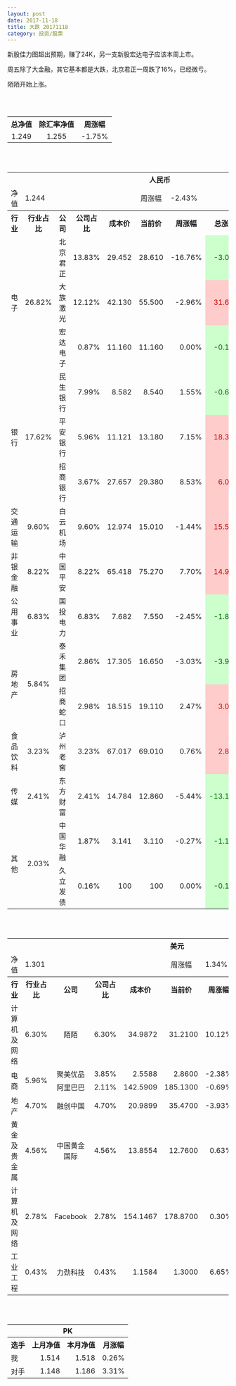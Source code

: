 ```yaml
---
layout: post
date: 2017-11-18
title: 大跌 20171118
category: 投资/股票
---
```


新股佳力图超出预期，赚了24K，另一支新股宏达电子应该本周上市。

周五除了大金融，其它基本都是大跌，北京君正一周跌了16%，已经微亏。

陌陌开始上涨。

<br/>
<br/>

<table cellspacing="0" border="0">
	<tr>
		<th height="21" align="center"><font face="Noto Sans CJK SC Regular">总净值</font></th>
		<th align="center"><font face="Noto Sans CJK SC Regular">除汇率净值</font></th>
		<th align="center"><font face="Noto Sans CJK SC Regular">周涨幅</font></th>
	</tr>
	<tr>
		<td height="17" align="center" sdval="1.249" sdnum="1033;0;0.000">1.249</td>
		<td align="center" sdval="1.255" sdnum="1033;0;0.000">1.255</td>
		<td align="center" sdval="-0.0175" sdnum="1033;0;0.00%">-1.75%</td>
	</tr>
</table>
<br />
<br />
<table>
	<tr>
		<th colspan="10"  height="21" align="center" valign="middle"><font face="Noto Sans CJK SC Regular">人民币</font></th>
		</tr>
	<tr>
		<td height="17" align="center"><font face="Noto Sans CJK SC Regular">净值</font></td>
		<td colspan="4"  align="left" valign="middle" sdval="1.244" sdnum="1033;">1.244</td>
		<td align="center"><font face="Noto Sans CJK SC Regular">周涨幅</font></td>
		<td colspan="4"  align="left" valign="middle" sdval="-0.0243" sdnum="1033;0;0.00%">-2.43%</td>
		</tr>
	<tr>
		<th height="21" align="center" valign="middle"><font face="Noto Sans CJK SC Regular">行业</font></th>
		<th align="center" valign="middle"><font face="Noto Sans CJK SC Regular">行业占比</font></th>
		<th align="center"><font face="Noto Sans CJK SC Regular">公司</font></th>
		<th align="center"><font face="Noto Sans CJK SC Regular">公司占比</font></th>
		<th align="center"><font face="Noto Sans CJK SC Regular">成本价</font></th>
		<th align="center"><font face="Noto Sans CJK SC Regular">当前价</font></th>
		<th align="center"><font face="Noto Sans CJK SC Regular">周涨幅</font></th>
		<th align="center"><font face="Noto Sans CJK SC Regular">总涨幅</font></th>
		<th align="left"><font face="Noto Sans CJK SC Regular">下一阶梯</font></th>
		<th align="left"><font face="Noto Sans CJK SC Regular">止损价</font></th>
	</tr>
	<tr>
		<td rowspan="3"  height="51" align="center" valign="middle"><font face="Noto Sans CJK SC Regular">电子</font></td>
		<td rowspan="3"  align="center" valign="middle" sdval="0.2682" sdnum="1033;0;0.00%">26.82%</td>
		<td align="left"><font face="Noto Sans CJK SC Regular">北京君正</font></td>
		<td align="right" sdval="0.1383" sdnum="1033;0;0.00%">13.83%</td>
		<td align="right" sdval="29.452" sdnum="1033;0;0.000">29.452</td>
		<td align="right" sdval="28.61" sdnum="1033;0;0.000">28.610</td>
		<td align="right" sdval="-0.1676" sdnum="1033;0;0.00%">-16.76%</td>
		<td align="right" bgcolor="#CCFFCC" sdval="-0.0299888903979357" sdnum="1033;0;0.00%"><font color="#006600">-3.00%</font></td>
		<td align="right" sdval="36.815" sdnum="1033;0;0.000">36.815</td>
		<td align="right" sdval="0" sdnum="1033;0;0.000">0.000</td>
	</tr>
	<tr>
		<td align="left"><font face="Noto Sans CJK SC Regular">大族激光</font></td>
		<td align="right" sdval="0.1212" sdnum="1033;0;0.00%">12.12%</td>
		<td align="right" sdval="42.13" sdnum="1033;0;0.000">42.130</td>
		<td align="right" sdval="55.5" sdnum="1033;0;0.000">55.500</td>
		<td align="right" sdval="-0.0296" sdnum="1033;0;0.00%">-2.96%</td>
		<td align="right" bgcolor="#FFCCCC" sdval="0.31595105625445" sdnum="1033;0;0.00%"><font color="#CC0000">31.60%</font></td>
		<td align="right" bgcolor="#CCFFCC" sdval="65.828125" sdnum="1033;0;0.000"><font color="#006600">65.828</font></td>
		<td align="right" bgcolor="#FFCCCC" sdval="48.4495" sdnum="1033;0;0.000"><font color="#CC0000">48.450</font></td>
	</tr>
	<tr>
		<td align="left"><font face="Noto Sans CJK SC Regular">宏达电子</font></td>
		<td align="right" sdval="0.0087" sdnum="1033;0;0.00%">0.87%</td>
		<td align="right" sdval="11.16" sdnum="1033;0;0.000">11.160</td>
		<td align="right" sdval="11.16" sdnum="1033;0;0.000">11.160</td>
		<td align="right" sdval="0" sdnum="1033;0;0.00%">0.00%</td>
		<td align="right" bgcolor="#CCFFCC" sdval="-0.00140000000000007" sdnum="1033;0;0.00%"><font color="#006600">-0.14%</font></td>
		<td align="right" sdval="13.95" sdnum="1033;0;0.000">13.950</td>
		<td align="right" sdval="0" sdnum="1033;0;0.000">0.000</td>
	</tr>
	<tr>
		<td rowspan="3"  height="51" align="center" valign="middle"><font face="Noto Sans CJK SC Regular">银行</font></td>
		<td rowspan="3"  align="center" valign="middle" sdval="0.1762" sdnum="1033;0;0.00%">17.62%</td>
		<td align="left"><font face="Noto Sans CJK SC Regular">民生银行</font></td>
		<td align="right" sdval="0.0799" sdnum="1033;0;0.00%">7.99%</td>
		<td align="right" sdval="8.582" sdnum="1033;0;0.000">8.582</td>
		<td align="right" sdval="8.54" sdnum="1033;0;0.000">8.540</td>
		<td align="right" sdval="0.0155" sdnum="1033;0;0.00%">1.55%</td>
		<td align="right" bgcolor="#CCFFCC" sdval="-0.00629396411093008" sdnum="1033;0;0.00%"><font color="#006600">-0.63%</font></td>
		<td align="right" sdval="10.7275" sdnum="1033;0;0.000">10.728</td>
		<td align="right" sdval="0" sdnum="1033;0;0.000">0.000</td>
	</tr>
	<tr>
		<td align="left"><font face="Noto Sans CJK SC Regular">平安银行</font></td>
		<td align="right" sdval="0.0596" sdnum="1033;0;0.00%">5.96%</td>
		<td align="right" sdval="11.121" sdnum="1033;0;0.000">11.121</td>
		<td align="right" sdval="13.18" sdnum="1033;0;0.000">13.180</td>
		<td align="right" sdval="0.0715" sdnum="1033;0;0.00%">7.15%</td>
		<td align="right" bgcolor="#FFCCCC" sdval="0.183745220753529" sdnum="1033;0;0.00%"><font color="#CC0000">18.37%</font></td>
		<td align="right" sdval="13.90125" sdnum="1033;0;0.000">13.901</td>
		<td align="right" sdval="0" sdnum="1033;0;0.000">0.000</td>
	</tr>
	<tr>
		<td align="left"><font face="Noto Sans CJK SC Regular">招商银行</font></td>
		<td align="right" sdval="0.0367" sdnum="1033;0;0.00%">3.67%</td>
		<td align="right" sdval="27.657" sdnum="1033;0;0.000">27.657</td>
		<td align="right" sdval="29.38" sdnum="1033;0;0.000">29.380</td>
		<td align="right" sdval="0.0853" sdnum="1033;0;0.00%">8.53%</td>
		<td align="right" bgcolor="#FFCCCC" sdval="0.0608988755107205" sdnum="1033;0;0.00%"><font color="#CC0000">6.09%</font></td>
		<td align="right" sdval="34.57125" sdnum="1033;0;0.000">34.571</td>
		<td align="right" sdval="0" sdnum="1033;0;0.000">0.000</td>
	</tr>
	<tr>
		<td height="17" align="center" valign="middle"><font face="Noto Sans CJK SC Regular"> 交通运输</font></td>
		<td align="center" valign="middle" sdval="0.096" sdnum="1033;0;0.00%">9.60%</td>
		<td align="left"><font face="Noto Sans CJK SC Regular">白云机场</font></td>
		<td align="right" sdval="0.096" sdnum="1033;0;0.00%">9.60%</td>
		<td align="right" sdval="12.974" sdnum="1033;0;0.000">12.974</td>
		<td align="right" sdval="15.01" sdnum="1033;0;0.000">15.010</td>
		<td align="right" sdval="-0.0144" sdnum="1033;0;0.00%">-1.44%</td>
		<td align="right" bgcolor="#FFCCCC" sdval="0.155529243101588" sdnum="1033;0;0.00%"><font color="#CC0000">15.55%</font></td>
		<td align="right" sdval="16.2175" sdnum="1033;0;0.000">16.218</td>
		<td align="right" sdval="0" sdnum="1033;0;0.000">0.000</td>
	</tr>
	<tr>
		<td height="17" align="center" valign="middle"><font face="Noto Sans CJK SC Regular">非银金融</font></td>
		<td align="center" valign="middle" sdval="0.0822" sdnum="1033;0;0.00%">8.22%</td>
		<td align="left"><font face="Noto Sans CJK SC Regular">中国平安</font></td>
		<td align="right" sdval="0.0822" sdnum="1033;0;0.00%">8.22%</td>
		<td align="right" sdval="65.418" sdnum="1033;0;0.000">65.418</td>
		<td align="right" sdval="75.27" sdnum="1033;0;0.000">75.270</td>
		<td align="right" sdval="0.077" sdnum="1033;0;0.00%">7.70%</td>
		<td align="right" bgcolor="#FFCCCC" sdval="0.149200752086581" sdnum="1033;0;0.00%"><font color="#CC0000">14.92%</font></td>
		<td align="right" sdval="81.7725" sdnum="1033;0;0.000">81.773</td>
		<td align="right" sdval="0" sdnum="1033;0;0.000">0.000</td>
	</tr>
	<tr>
		<td height="17" align="center"><font face="Noto Sans CJK SC Regular">公用事业</font></td>
		<td align="center" valign="middle" sdval="0.0683" sdnum="1033;0;0.00%">6.83%</td>
		<td align="left"><font face="Noto Sans CJK SC Regular">国投电力</font></td>
		<td align="right" sdval="0.0683" sdnum="1033;0;0.00%">6.83%</td>
		<td align="right" sdval="7.682" sdnum="1033;0;0.000">7.682</td>
		<td align="right" sdval="7.55" sdnum="1033;0;0.000">7.550</td>
		<td align="right" sdval="-0.0245" sdnum="1033;0;0.00%">-2.45%</td>
		<td align="right" bgcolor="#CCFFCC" sdval="-0.0185830252538403" sdnum="1033;0;0.00%"><font color="#006600">-1.86%</font></td>
		<td align="right" sdval="9.6025" sdnum="1033;0;0.000">9.603</td>
		<td align="right" sdval="0" sdnum="1033;0;0.000">0.000</td>
	</tr>
	<tr>
		<td rowspan="2"  height="34" align="center" valign="middle"><font face="Noto Sans CJK SC Regular">房地产</font></td>
		<td rowspan="2"  align="center" valign="middle" sdval="0.0584" sdnum="1033;0;0.00%">5.84%</td>
		<td align="left"><font face="Noto Sans CJK SC Regular">泰禾集团</font></td>
		<td align="right" sdval="0.0286" sdnum="1033;0;0.00%">2.86%</td>
		<td align="right" sdval="17.305" sdnum="1033;0;0.000">17.305</td>
		<td align="right" sdval="16.65" sdnum="1033;0;0.000">16.650</td>
		<td align="right" sdval="-0.0303" sdnum="1033;0;0.00%">-3.03%</td>
		<td align="right" bgcolor="#CCFFCC" sdval="-0.0392503322739094" sdnum="1033;0;0.00%"><font color="#006600">-3.93%</font></td>
		<td align="right" sdval="21.63125" sdnum="1033;0;0.000">21.631</td>
		<td align="right" sdval="0" sdnum="1033;0;0.000">0.000</td>
	</tr>
	<tr>
		<td align="left"><font face="Noto Sans CJK SC Regular">招商蛇口</font></td>
		<td align="right" sdval="0.0298" sdnum="1033;0;0.00%">2.98%</td>
		<td align="right" sdval="18.515" sdnum="1033;0;0.000">18.515</td>
		<td align="right" sdval="19.11" sdnum="1033;0;0.000">19.110</td>
		<td align="right" sdval="0.0247" sdnum="1033;0;0.00%">2.47%</td>
		<td align="right" bgcolor="#FFCCCC" sdval="0.0307361058601132" sdnum="1033;0;0.00%"><font color="#CC0000">3.07%</font></td>
		<td align="right" sdval="23.14375" sdnum="1033;0;0.000">23.144</td>
		<td align="right" sdval="0" sdnum="1033;0;0.000">0.000</td>
	</tr>
	<tr>
		<td height="17" align="center"><font face="Noto Sans CJK SC Regular">食品饮料</font></td>
		<td align="center" valign="middle" sdval="0.0323" sdnum="1033;0;0.00%">3.23%</td>
		<td align="left"><font face="Noto Sans CJK SC Regular">泸州老窖</font></td>
		<td align="right" sdval="0.0323" sdnum="1033;0;0.00%">3.23%</td>
		<td align="right" sdval="67.017" sdnum="1033;0;0.000">67.017</td>
		<td align="right" sdval="69.01" sdnum="1033;0;0.000">69.010</td>
		<td align="right" sdval="0.0076" sdnum="1033;0;0.00%">0.76%</td>
		<td align="right" bgcolor="#FFCCCC" sdval="0.0283387230105794" sdnum="1033;0;0.00%"><font color="#CC0000">2.83%</font></td>
		<td align="right" sdval="83.77125" sdnum="1033;0;0.000">83.771</td>
		<td align="right" sdval="0" sdnum="1033;0;0.000">0.000</td>
	</tr>
	<tr>
		<td height="17" align="center"><font face="Noto Sans CJK SC Regular">传媒</font></td>
		<td align="center" valign="middle" sdval="0.0241" sdnum="1033;0;0.00%">2.41%</td>
		<td align="left"><font face="Noto Sans CJK SC Regular">东方财富</font></td>
		<td align="right" sdval="0.0241" sdnum="1033;0;0.00%">2.41%</td>
		<td align="right" sdval="14.784" sdnum="1033;0;0.000">14.784</td>
		<td align="right" sdval="12.86" sdnum="1033;0;0.000">12.860</td>
		<td align="right" sdval="-0.0544" sdnum="1033;0;0.00%">-5.44%</td>
		<td align="right" bgcolor="#CCFFCC" sdval="-0.131540692640693" sdnum="1033;0;0.00%"><font color="#006600">-13.15%</font></td>
		<td align="right" sdval="18.48" sdnum="1033;0;0.000">18.480</td>
		<td align="right" sdval="0" sdnum="1033;0;0.000">0.000</td>
	</tr>
	<tr>
		<td rowspan="2"  height="34" align="center" valign="middle"><font face="Noto Sans CJK SC Regular">其他</font></td>
		<td rowspan="2"  align="center" valign="middle" sdval="0.0203" sdnum="1033;0;0.00%">2.03%</td>
		<td align="left"><font face="Noto Sans CJK SC Regular">中国华融</font></td>
		<td align="right" sdval="0.0187" sdnum="1033;0;0.00%">1.87%</td>
		<td align="right" sdval="3.141" sdnum="1033;0;0.000">3.141</td>
		<td align="right" sdval="3.11" sdnum="1033;0;0.000">3.110</td>
		<td align="right" sdval="-0.0027" sdnum="1033;0;0.00%">-0.27%</td>
		<td align="right" bgcolor="#CCFFCC" sdval="-0.0112694683221904" sdnum="1033;0;0.00%"><font color="#006600">-1.13%</font></td>
		<td align="right" sdval="3.92625" sdnum="1033;0;0.000">3.926</td>
		<td align="right" sdval="0" sdnum="1033;0;0.000">0.000</td>
	</tr>
	<tr>
		<td align="left"><font face="Noto Sans CJK SC Regular">久立发债</font></td>
		<td align="right" sdval="0.0016" sdnum="1033;0;0.00%">0.16%</td>
		<td align="right" sdval="100" sdnum="1033;">100</td>
		<td align="right" sdval="100" sdnum="1033;">100</td>
		<td align="right" sdval="0" sdnum="1033;0;0.00%">0.00%</td>
		<td align="right" bgcolor="#CCFFCC" sdval="-0.00140000000000007" sdnum="1033;0;0.00%"><font color="#006600">-0.14%</font></td>
		<td align="right" sdval="125" sdnum="1033;0;0.000">125.000</td>
		<td align="right" sdval="0" sdnum="1033;0;0.000">0.000</td>
	</tr>
</table>
<br />
<br />
<table>
	<tr>
		<th colspan="10"  height="21" align="center" valign="middle"><font face="Noto Sans CJK SC Regular">美元</font></th>
		</tr>
	<tr>
		<td height="17" align="center"><font face="Noto Sans CJK SC Regular">净值</font></td>
		<td colspan="4"  align="left" valign="middle" sdval="1.301" sdnum="1033;">1.301</td>
		<td align="center"><font face="Noto Sans CJK SC Regular">周涨幅</font></td>
		<td colspan="4"  align="left" valign="middle" sdval="0.0134" sdnum="1033;0;0.00%">1.34%</td>
		</tr>
	<tr>
		<th height="21" align="center" valign="middle"><font face="Noto Sans CJK SC Regular">行业</font></th>
		<th align="center" valign="middle"><font face="Noto Sans CJK SC Regular">行业占比</font></th>
		<th align="center"><font face="Noto Sans CJK SC Regular">公司</font></th>
		<th align="center"><font face="Noto Sans CJK SC Regular">公司占比</font></th>
		<th align="center"><font face="Noto Sans CJK SC Regular">成本价</font></th>
		<th align="center"><font face="Noto Sans CJK SC Regular">当前价</font></th>
		<th align="center"><font face="Noto Sans CJK SC Regular">周涨幅</font></th>
		<th align="center"><font face="Noto Sans CJK SC Regular">总涨幅</font></th>
		<th align="left"><font face="Noto Sans CJK SC Regular">下一阶梯</font></th>
		<th align="left"><font face="Noto Sans CJK SC Regular">止损价</font></th>
	</tr>
	<tr>
		<td height="17" align="center"><font face="Noto Sans CJK SC Regular">计算机及网络</font></td>
		<td align="center" sdval="0.063" sdnum="1033;0;0.00%">6.30%</td>
		<td align="center" sdnum="1033;0;0.00%"><font face="Noto Sans CJK SC Regular">陌陌</font></td>
		<td align="right" sdval="0.063" sdnum="1033;0;0.00%">6.30%</td>
		<td align="right" sdval="34.9872" sdnum="1033;0;0.0000">34.9872</td>
		<td align="right" sdval="31.21" sdnum="1033;0;0.0000">31.2100</td>
		<td align="right" sdval="0.1012" sdnum="1033;0;0.00%">10.12%</td>
		<td align="right" bgcolor="#CCFFCC" sdval="-0.109359482324965" sdnum="1033;0;0.00%"><font color="#006600">-10.94%</font></td>
		<td align="right" sdval="43.734" sdnum="1033;0;0.000">43.734</td>
		<td align="right" sdval="0" sdnum="1033;0;0.000">0.000</td>
	</tr>
	<tr>
		<td rowspan="2"  height="34" align="center" valign="middle"><font face="Noto Sans CJK SC Regular">电商</font></td>
		<td rowspan="2"  align="center" valign="middle" sdval="0.0596" sdnum="1033;0;0.00%">5.96%</td>
		<td align="center" sdnum="1033;0;0.00%"><font face="Noto Sans CJK SC Regular">聚美优品</font></td>
		<td align="right" sdval="0.0385" sdnum="1033;0;0.00%">3.85%</td>
		<td align="right" sdval="2.5588" sdnum="1033;0;0.0000">2.5588</td>
		<td align="right" sdval="2.86" sdnum="1033;0;0.0000">2.8600</td>
		<td align="right" sdval="-0.0238" sdnum="1033;0;0.00%">-2.38%</td>
		<td align="right" bgcolor="#FFCCCC" sdval="0.116311427231515" sdnum="1033;0;0.00%"><font color="#CC0000">11.63%</font></td>
		<td align="right" sdval="3.1985" sdnum="1033;0;0.000">3.199</td>
		<td align="right" sdval="0" sdnum="1033;0;0.000">0.000</td>
	</tr>
	<tr>
		<td align="center" sdnum="1033;0;0.00%"><font face="Noto Sans CJK SC Regular">阿里巴巴</font></td>
		<td align="right" sdval="0.0211" sdnum="1033;0;0.00%">2.11%</td>
		<td align="right" sdval="142.5909" sdnum="1033;0;0.0000">142.5909</td>
		<td align="right" sdval="185.13" sdnum="1033;0;0.0000">185.1300</td>
		<td align="right" sdval="-0.0069" sdnum="1033;0;0.00%">-0.69%</td>
		<td align="right" bgcolor="#FFCCCC" sdval="0.296929697056404" sdnum="1033;0;0.00%"><font color="#CC0000">29.69%</font></td>
		<td align="right" bgcolor="#CCFFCC" sdval="222.79828125" sdnum="1033;0;0.000"><font color="#006600">222.798</font></td>
		<td align="right" bgcolor="#FFCCCC" sdval="163.979535" sdnum="1033;0;0.000"><font color="#CC0000">163.980</font></td>
	</tr>
	<tr>
		<td height="17" align="center"><font face="Noto Sans CJK SC Regular">地产</font></td>
		<td align="center" sdval="0.047" sdnum="1033;0;0.00%">4.70%</td>
		<td align="center" sdnum="1033;0;0.00%"><font face="Noto Sans CJK SC Regular">融创中国</font></td>
		<td align="right" sdval="0.047" sdnum="1033;0;0.00%">4.70%</td>
		<td align="right" sdval="20.9899" sdnum="1033;0;0.0000">20.9899</td>
		<td align="right" sdval="35.47" sdnum="1033;0;0.0000">35.4700</td>
		<td align="right" sdval="-0.0393" sdnum="1033;0;0.00%">-3.93%</td>
		<td align="right" bgcolor="#FFCCCC" sdval="0.688460361411917" sdnum="1033;0;0.00%"><font color="#CC0000">68.85%</font></td>
		<td align="right" bgcolor="#CCFFCC" sdval="40.9958984375" sdnum="1033;0;0.000"><font color="#006600">40.996</font></td>
		<td align="right" bgcolor="#FFCCCC" sdval="30.17298125" sdnum="1033;0;0.000"><font color="#CC0000">30.173</font></td>
	</tr>
	<tr>
		<td height="17" align="center"><font face="Noto Sans CJK SC Regular">黄金及贵金属</font></td>
		<td align="center" sdval="0.0456" sdnum="1033;0;0.00%">4.56%</td>
		<td align="center" sdnum="1033;0;0.00%"><font face="Noto Sans CJK SC Regular">中国黄金国际</font></td>
		<td align="right" sdval="0.0456" sdnum="1033;0;0.00%">4.56%</td>
		<td align="right" sdval="13.8554" sdnum="1033;0;0.0000">13.8554</td>
		<td align="right" sdval="12.76" sdnum="1033;0;0.0000">12.7600</td>
		<td align="right" sdval="0.0063" sdnum="1033;0;0.00%">0.63%</td>
		<td align="right" bgcolor="#CCFFCC" sdval="-0.080459428093018" sdnum="1033;0;0.00%"><font color="#006600">-8.05%</font></td>
		<td align="right" sdval="17.31925" sdnum="1033;0;0.000">17.319</td>
		<td align="right" sdval="0" sdnum="1033;0;0.000">0.000</td>
	</tr>
	<tr>
		<td height="17" align="center"><font face="Noto Sans CJK SC Regular">计算机及网络</font></td>
		<td align="center" sdval="0.0278" sdnum="1033;0;0.00%">2.78%</td>
		<td align="center" sdnum="1033;0;0.00%">Facebook</td>
		<td align="right" sdval="0.0278" sdnum="1033;0;0.00%">2.78%</td>
		<td align="right" sdval="154.1467" sdnum="1033;0;0.0000">154.1467</td>
		<td align="right" sdval="178.87" sdnum="1033;0;0.0000">178.8700</td>
		<td align="right" sdval="0.003" sdnum="1033;0;0.00%">0.30%</td>
		<td align="right" bgcolor="#FFCCCC" sdval="0.158988123780788" sdnum="1033;0;0.00%"><font color="#CC0000">15.90%</font></td>
		<td align="right" sdval="192.683375" sdnum="1033;0;0.000">192.683</td>
		<td align="right" sdval="0" sdnum="1033;0;0.000">0.000</td>
	</tr>
	<tr>
		<td height="17" align="center"><font face="Noto Sans CJK SC Regular">工业工程</font></td>
		<td align="center" sdval="0.0043" sdnum="1033;0;0.00%">0.43%</td>
		<td align="center" sdnum="1033;0;0.00%"><font face="Noto Sans CJK SC Regular">力劲科技</font></td>
		<td align="right" sdval="0.0043" sdnum="1033;0;0.00%">0.43%</td>
		<td align="right" sdval="1.1584" sdnum="1033;0;0.0000">1.1584</td>
		<td align="right" sdval="1.3" sdnum="1033;0;0.0000">1.3000</td>
		<td align="right" sdval="0.0665" sdnum="1033;0;0.00%">6.65%</td>
		<td align="right" bgcolor="#FFCCCC" sdval="0.120837569060773" sdnum="1033;0;0.00%"><font color="#CC0000">12.08%</font></td>
		<td align="right" sdval="1.448" sdnum="1033;0;0.000">1.448</td>
		<td align="right" sdval="0" sdnum="1033;0;0.000">0.000</td>
	</tr>
</table>
<br />
<br />
<table>
	<tr>
		<th colspan="4"  height="17" align="center" valign="middle">PK</th>
	</tr>
	<tr>
		<th height="21" align="center"><font face="Noto Sans CJK SC Regular">选手</font></th>
		<th align="center"><font face="Noto Sans CJK SC Regular">上月净值</font></th>
		<th align="center"><font face="Noto Sans CJK SC Regular">本月净值</font></th>
		<th align="center"><font face="Noto Sans CJK SC Regular">月涨幅</font></th>
	</tr>
	<tr>
		<td height="17" align="left"><font face="Noto Sans CJK SC Regular">我</font></td>
		<td align="right" sdval="1.514" sdnum="1033;">1.514</td>
		<td align="right" sdval="1.518" sdnum="1033;">1.518</td>
		<td align="right" sdval="0.00264200792602387" sdnum="1033;0;0.00%">0.26%</td>
	</tr>
	<tr>
		<td height="17" align="left"><font face="Noto Sans CJK SC Regular">对手</font></td>
		<td align="right" sdval="1.148" sdnum="1033;">1.148</td>
		<td align="right" sdval="1.186" sdnum="1033;">1.186</td>
		<td align="right" sdval="0.0331010452961673" sdnum="1033;0;0.00%">3.31%</td>
	</tr>
</table>
